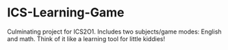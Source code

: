 # ICS-Learning-Game
Culminating project for ICS2O1. Includes two subjects/game modes: English and math. Think of it like a learning tool for little kiddies!
